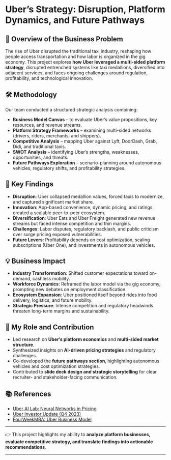 # Uber’s Strategy: Disruption, Platform Dynamics, and Future Pathways

## 📌 Overview of the Business Problem

The rise of Uber disrupted the traditional taxi industry, reshaping how people access transportation and how labor is organized in the gig economy. This project explores **how Uber leveraged a multi-sided platform strategy**, disrupted entrenched systems like taxi medallions, diversified into adjacent services, and faces ongoing challenges around regulation, profitability, and technological innovation.

## 🛠 Methodology

Our team conducted a structured strategic analysis combining:

* **Business Model Canvas** – to evaluate Uber’s value propositions, key resources, and revenue streams.
* **Platform Strategy Frameworks** – examining multi-sided networks (drivers, riders, merchants, and shippers).
* **Competitive Analysis** – mapping Uber against Lyft, DoorDash, Grab, Didi, and traditional taxis.
* **SWOT Analysis** – identifying Uber’s strengths, weaknesses, opportunities, and threats.
* **Future Pathways Exploration** – scenario-planning around autonomous vehicles, regulatory shifts, and profitability strategies.

## 🔑 Key Findings

* **Disruption**: Uber collapsed medallion values, forced taxis to modernize, and captured significant market share.
* **Innovation**: App-based convenience, dynamic pricing, and ratings created a scalable peer-to-peer ecosystem.
* **Diversification**: Uber Eats and Uber Freight generated new revenue streams but faced intense competition and thin margins.
* **Challenges**: Labor disputes, regulatory backlash, and public criticism over surge pricing exposed vulnerabilities.
* **Future Levers**: Profitability depends on cost optimization, scaling subscriptions (Uber One), and investments in autonomous vehicles.

## 💡 Business Impact

* **Industry Transformation**: Shifted customer expectations toward on-demand, cashless mobility.
* **Workforce Dynamics**: Reframed the labor model via the gig economy, prompting new debates on employment classification.
* **Ecosystem Expansion**: Uber positioned itself beyond rides into food delivery, logistics, and future mobility.
* **Strategic Pressure**: Intense competition and regulatory headwinds threaten long-term margins and sustainability.

## 🙋 My Role and Contribution

* Led research on **Uber’s platform economics** and **multi-sided market structure**.
* Synthesized insights on **AI-driven pricing strategies** and regulatory challenges.
* Co-developed the **future pathways section**, highlighting autonomous vehicles and cost optimization strategies.
* Contributed to **slide deck design and strategic storytelling** for clear recruiter- and stakeholder-facing communication.

## 📚 References

* [Uber AI Lab: Neural Networks in Pricing](https://www.uber.com/blog/neural-networks)
* [Uber Investor Update (Q4 2023)](https://s23.q4cdn.com/407969754/files/doc_financials/2024/sr/uber-investor-update.pdf)
* [FourWeekMBA: Uber Business Model](https://fourweekmba.com/uber-business-model/)

---

👉 This project highlights my ability to **analyze platform businesses, evaluate competitive strategy, and translate findings into actionable recommendations**.

---
